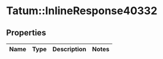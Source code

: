 # Tatum::InlineResponse40332

## Properties
Name | Type | Description | Notes
------------ | ------------- | ------------- | -------------

